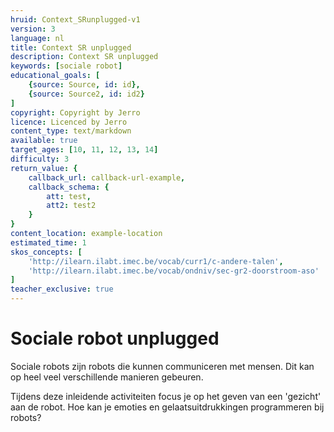 ```yaml
---
hruid: Context_SRunplugged-v1
version: 3
language: nl
title: Context SR unplugged
description: Context SR unplugged
keywords: [sociale robot]
educational_goals: [
    {source: Source, id: id}, 
    {source: Source2, id: id2}
]
copyright: Copyright by Jerro
licence: Licenced by Jerro
content_type: text/markdown
available: true
target_ages: [10, 11, 12, 13, 14]
difficulty: 3
return_value: {
    callback_url: callback-url-example,
    callback_schema: {
        att: test,
        att2: test2
    }
}
content_location: example-location
estimated_time: 1
skos_concepts: [
    'http://ilearn.ilabt.imec.be/vocab/curr1/c-andere-talen', 
    'http://ilearn.ilabt.imec.be/vocab/ondniv/sec-gr2-doorstroom-aso'
]
teacher_exclusive: true
---
```


# Sociale robot unplugged

Sociale robots zijn robots die kunnen communiceren met mensen. Dit kan op heel veel verschillende manieren gebeuren.

Tijdens deze inleidende activiteiten focus je op het geven van een 'gezicht' aan de robot. Hoe kan je emoties en gelaatsuitdrukkingen programmeren bij robots?